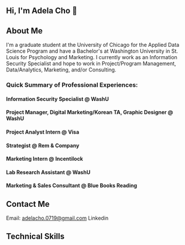 ## Hi, I'm Adela Cho 👋

## About Me
I'm a graduate student at the University of Chicago for the Applied Data Science Program and have a Bachelor's at Washington University in St. Louis for Psychology and Marketing. I currently work as an Information Security Specialist and hope to work in Project/Program Management, Data/Analytics, Marketing, and/or Consulting.

### Quick Summary of Professional Experiences:
#### Information Security Specialist @ WashU
#### Project Manager, Digital Marketing/Korean TA, Graphic Designer @ WashU
#### Project Analyst Intern @ Visa
#### Strategist @ Rem & Company
#### Marketing Intern @ Incentilock
#### Lab Research Assistant @ WashU
#### Marketing & Sales Consultant @ Blue Books Reading

## Contact Me
Email: adelacho.0719@gmail.com
Linkedin

## Technical Skills

<!--
**adelach0/adelach0** is a ✨ _special_ ✨ repository because its `README.md` (this file) appears on your GitHub profile.

Here are some ideas to get you started:

- 🔭 I’m currently working on ...
- 🌱 I’m currently learning ...
- 👯 I’m looking to collaborate on ...
- 🤔 I’m looking for help with ...
- 💬 Ask me about ...
- 📫 How to reach me: ...
- 😄 Pronouns: ...
- ⚡ Fun fact: ...
-->
